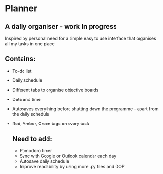 # Planner

## A daily organiser - work in progress

Inspired by personal need for a simple easy to use interface that organises all my tasks in one place

## Contains:
- To-do list
- Daily schedule
- Different tabs to organise objective boards
- Date and time
- Autosaves everything before shutting down the programme - apart from the daily schedule
- Red, Amber, Green tags on every task 

  ## Need to add:
  - Pomodoro timer
  - Sync with Google or Outlook calendar each day
  - Autosave daily schedule
  - Improve readability by using more .py files and OOP
